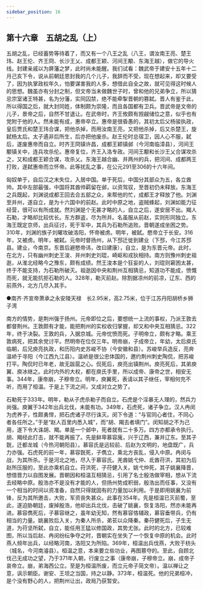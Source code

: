 ```yaml
---
sidebar_position: 16
---
```


## 第十六章　五胡之乱（上）

五胡之乱，已经蓄势等待着了，而又有一个八王之乱（八王，谓汝南王亮、楚王玮、赵王伦、齐王冏、长沙王乂、成都王颖、河间王颙、东海王越），做它的导火线。封建亲戚以为屏藩之梦，此时尚未能醒。我们试看：魏武帝于建安十五年十二月己亥下令，说从前朝廷恩封我的几个儿子，我辞而不受，现在想起来，却又要受了，因为执掌政权年久，怕要谋害我的人多，想借此自全之故，就可见得这时候人的思想。魏虽亦有分封之制，但文帝当未做魏世子时，曾和他的兄弟争立，所以猜忌宗室诸王特甚，名为分藩，实同囚禁，绝不能牵掣晋朝的篡弑。晋人有鉴于此，所以得国之后，就大封同姓，体制颇为崇隆，而且各国都有卫兵。晋武帝是文帝的儿子，景帝之后，自然不甘退让。在武帝时，齐王攸颇有觊觎储位之意，似乎也有党附于他的人。然未能有成，惠帝卒立。惠帝是很昏愚的，其初太后父杨骏执政，皇后贾氏和楚王玮合谋，把他杀掉，而用汝南王亮，又把他杀掉，后又杀楚王，旋弑杨太后。太子遹非后所生，后亦把他废杀。赵王伦时总宿卫，因人心不服，弑后，遂废惠帝而自立。时齐王冏镇许昌，成都王颖镇邺（今河南临漳县），河间王颙镇关中，连兵攻杀伦。惠帝复位，齐王入洛专政。河间王颙和长沙王乂合谋攻杀之，又和成都王颖合谋，攻杀乂。东海王越合幽、并两州的兵，把河间、成都两王打败，遂弑惠帝而立怀帝。此等扰乱之事，在公元291至306的十六年间。

匈奴单于，自后汉之末失位，入居中国。单于死后，中国分其部众为五，各立酋帅。其中左部最强，中国将其酋帅羁留在邺，以资驾驭，至晋初仍未释放。东海王之兵既起，刘渊说成都王回去合五部之众，来帮他的忙，成都王才释放了他。刘渊至并州，遂自立，是为十六国中的前赵。此时中原之地，盗贼蜂起，刘渊如能力征经营，很可以有所成就。然刘渊是个无甚才略的人，自立之后，遂安居不出。羯人石勒，才略却比较优长。东方群盗，尽为所并。名虽服从前赵，实则形同独立。东海王既定京师，出兵征讨，死于军中，其兵为石勒所追败。晋朝遂成坐困之势。310年，刘渊的族子刘曜攻破洛阳，怀帝被虏。明年，被弑。愍帝立于长安。316年，又被虏。明年，被弑。元帝时督扬州，从下邳迁徙到建业（下邳，今江苏邳县。建业，今南京。东晋后避愍帝讳，改曰建康），自立，是为东晋元帝。此时，在北方，只有幽州刺史王浚、并州刺史刘琨，崎岖和戎狄相持。南方则豫州刺史祖逖，从淮北经略今之豫东，颇有成绩。然王浚本是个狂妄的人，刘琨则窘困太甚，终于不能支持，为石勒所破灭。祖逖因中央和荆州互相猜忌，知道功不能成，愤慨而死，就无能抗拒石勒的人。328年，勒灭前赵。除割据凉州的前凉，辽东、西的前燕外，北方几尽入其手。

●南齐·齐宣帝萧承之永安陵天禄　长2.95米，高2.75米，位于江苏丹阳胡桥乡狮子湾

南方的情势，是荆州强于扬州。元帝即位之后，要想统一上流的事权，乃派王敦去都督荆州。王敦颇有才能，能把荆州的实权收归掌握，却又和中央互相猜忌。322年，终于决裂。王敦的兵，入据京城。元帝忧愤而死。子明帝立，颇有才略。乘王敦病死，把其余党讨平。然明帝在位仅三年。明帝崩，子成帝立，年幼，太后庾氏临朝，后兄庾亮执政，和历阳内史苏峻不协（今安徽和县）。苏峻举兵造反，亮奔温峤于寻阳（今江西九江县）。温峤是很公忠体国的，邀约荆州刺史陶侃，把苏峻打平。陶侃时已年老，故无跋扈之心。侃死后，庾亮出镇荆州。庾亮死后，其弟庾翼、庾冰继之。此时内外的大权，都在庾氏手里，所以成帝、康帝之世，相安无事。344年，康帝崩，子穆帝立。明年，庾翼死，表请以其子继任，宰相何充不听，而用了桓温。于是上下流之间，又成对立之势了。

石勒死于333年。明年，勒从子虎杀勒子而自立。石虎是个淫暴无人理的，然兵力尚强。庾翼于342年出兵北伐，未能有功。349年，石虎死，诸子争立。汉人冉闵为虎养子，性颇勇悍，把石虎诸子尽行诛灭。闵下令道：“与官同心者住，不同心者各任所之。”于是“赵人百里内悉入城”，而“胡、羯去者填门”。闵知胡之不为己用，遂下令大诛胡、羯。单是一个邺中，死者就有二十多万。四方亦都承令执行。胡、羯经此打击，就不能再振了。先是鲜卑慕容廆，兴于辽西，兼并辽东。至其子皝，迁都龙城（今热河朝阳县）。慕容氏是远较前、后赵为文明的，地盘既广，兵力亦强。石虎死的前一年，慕容皝死，子儁立，乘北方丧乱，侵入中原。冉闵与战，为其所杀。于是河北之地，尽入于慕容氏。羌酋姚弋仲、氐酋苻洪，其初为后赵所压服的，至此亦乘机自立。苻洪死，子苻健入关。姚弋仲死，其子姚襄降晋，想借晋力以自图发展。晋朝因和桓温互相猜忌，引用了名士殷浩做宰相，想从下流去经略中原。殷浩亦不是没有才能的人，但扬州势成积弱，殷浩出而任事，又没有一个相当的时间以资准备，自然只得就固有的力量加以利用。于是即用姚襄为前锋，反为其所邀击，大败，军资丧失甚众。此事在354年。先是桓温已灭前蜀，至此，遂迫胁朝廷，废掉殷浩，他却出兵北伐，击破了姚襄，恢复洛阳，然亦未能再进。慕容儁死后，子慕容继之，虽年幼无知，然有慕容恪辅政，慕容垂带兵，仍有相当的力量。姚襄败后入关，为秦人所杀，弟苌以众降秦。秦苻健死后，子生无道，为苻坚所弑，自立，能任用王猛以修国政，其势尤张。此时的北方，已较难图，所以当后赵、冉闵纷纭争夺之时，晋朝实在坐失了一个恢复中原的机会。此时燕人频年出兵，以经略河南，洛阳又为所陷。369年，桓温出兵伐燕，大败于枋头（城名，今河南濬县）。桓温之意，本来要立些功业，再图篡夺的。至此，自顾北伐己无成功之望，乃于371年入朝，行废立之事（康帝崩，子穆帝立。崩，成帝子哀帝立。崩，弟海西公立。至是为桓温所废，而立元帝子简文帝）。温以禅让之意，讽示朝臣。谢安、王坦之当国，持之以静。373年，桓温死。他的兄弟桓冲，是个没有野心的人，把荆州让出，政局乃获暂安。
